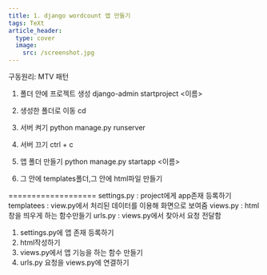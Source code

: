 ```yaml
---
title: 1. django wordcount 앱 만들기
tags: TeXt
article_header:
  type: cover
  image:
    src: /screenshot.jpg
---
```


구동원리: MTV 패턴

1) 폴더 안에 프로젝트 생성
django-admin startproject <이름>

2) 생성한 폴더로 이동
cd

3) 서버 켜기
python manage.py runserver

4) 서버 끄기
ctrl + c

5) 앱 폴더 만들기
python manage.py startapp <이름>

6) 그 안에 templates폴더,그 안에  html파일 만들기

===================
settings.py : project에게 app존재 등록하기
templatees : view.py에서 처리된 데이터를 이용해 화면으로 보여줌
views.py : html 창을 띄우게 하는 함수만들기
urls.py : views.py에서 찾아서 요청 전달함

1) settings.py에 앱 존재 등록하기
2) html작성하기
3) views.py에서 앱 기능을 하는 함수 만들기
4) urls.py 요청을 views.py에 연결하기
